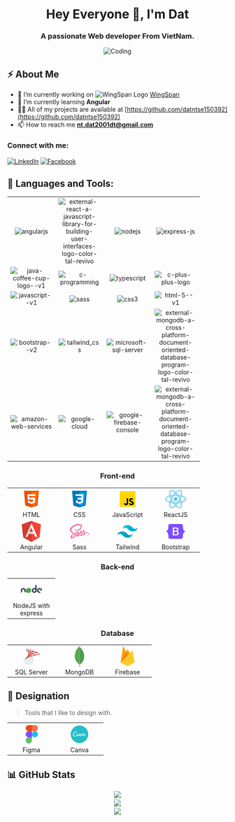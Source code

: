 <h1 align="center">Hey Everyone 👋, I'm Dat</h1>
<h3 align="center">A passionate Web developer From VietNam.</h3>

<div align="center">
 <img alt="Coding" width="500" src="https://media4.giphy.com/media/2IudUHdI075HL02Pkk/giphy.gif?cid=ecf05e47ajqt8bhjgff0jgd8i8h6yenyptsyw2hpj72v2m9p&ep=v1_gifs_search&rid=giphy.gif&ct=g">
</div>

## ⚡️ About Me

- 🔭 I’m currently working on <img alt="WingSpan Logo" width="200" src="https://firebasestorage.googleapis.com/v0/b/ongbutdicode.appspot.com/o/Logo%2Fn%C6%A1i%20t%E1%BA%A7m%20nh%C3%ACn%20kh%C3%B4ng%20c%C3%B3%20gi%E1%BB%9Bi%20h%E1%BA%A1n.svg?alt=media&token=c1dbc7d9-ba6b-4e9c-8145-b09ef2c0eb29"> [WingSpan](https://github.com/datntse150392/OngButDiCode)
- 🌱 I’m currently learning **Angular**
- 👨‍💻 All of my projects are available at [https://github.com/datntse150392](https://github.com/datntse150392)
- 📫 How to reach me **nt.dat2001dt@gmail.com**

<h3 align="left">Connect with me:</h3>
<p align="left">
  <a href="https://www.linkedin.com/in/%c4%91%e1%ba%a1t-%c4%91%e1%ba%a1t-2237681b1/" target="blank"><img align="center" src="https://raw.githubusercontent.com/rahuldkjain/github-profile-readme-generator/master/src/images/icons/Social/linked-in-alt.svg" alt="LinkedIn" height="30" width="40" /></a>
  <a href="https://www.facebook.com/ngdat2001/" target="blank"><img align="center" src="https://raw.githubusercontent.com/rahuldkjain/github-profile-readme-generator/master/src/images/icons/Social/facebook.svg" alt="Facebook" height="30" width="40" /></a>
</p>

## 🔨 Languages and Tools:

<table align="center">

<tr>
    <td align="center" width="96">
       <img width="48" height="48" src="https://img.icons8.com/color/48/angularjs.png" alt="angularjs"/>
    </td>
    <td align="center" width="96">
       <img width="48" height="48" src="https://img.icons8.com/external-tal-revivo-color-tal-revivo/48/external-react-a-javascript-library-for-building-user-interfaces-logo-color-tal-revivo.png" alt="external-react-a-javascript-library-for-building-user-interfaces-logo-color-tal-revivo"/>
    </td>
    <td align="center" width="96">
        <img width="48" height="48" src="https://img.icons8.com/color/48/nodejs.png" alt="nodejs"/>
    </td>
    <td align="center" width="96">
        <img width="48" height="48" src="https://img.icons8.com/fluency/48/express-js.png" alt="express-js"/>
    </td>
  </tr>
 
  <tr>
    <td align="center" width="96">
       <img width="48" height="48" src="https://img.icons8.com/color/48/java-coffee-cup-logo--v1.png" alt="java-coffee-cup-logo--v1"/>
    </td>
    <td align="center" width="96">
       <img width="48" height="48" src="https://img.icons8.com/fluency/48/c-programming.png" alt="c-programming"/>
    </td>
    <td align="center" width="96">
        <img width="48" height="48" src="https://img.icons8.com/color/48/typescript.png" alt="typescript"/>
    </td>
    <td align="center" width="96">
      <img width="48" height="48" src="https://img.icons8.com/color/48/c-plus-plus-logo.png" alt="c-plus-plus-logo"/>
    </td>
  </tr>

 <tr>
    <td align="center" width="96">
       <img width="48" height="48" src="https://img.icons8.com/color/48/javascript--v1.png" alt="javascript--v1"/>      
    </td>
    <td align="center" width="96">
       <img width="48" height="48" src="https://img.icons8.com/color/48/sass.png" alt="sass"/>
    </td>
    <td align="center" width="96">
      <img width="48" height="48" src="https://img.icons8.com/color/48/css3.png" alt="css3"/>
    </td>
    <td align="center" width="96">
      <img width="48" height="48" src="https://img.icons8.com/color/48/html-5--v1.png" alt="html-5--v1"/>
    </td>
  </tr>

  <tr>
    <td align="center" width="96">
       <img width="48" height="48" src="https://img.icons8.com/color/48/bootstrap--v2.png" alt="bootstrap--v2"/>      
    </td>
    <td align="center" width="96">
       <img width="48" height="48" src="https://img.icons8.com/color/48/tailwind_css.png" alt="tailwind_css"/>
    </td>
    <td align="center" width="96">
      <img width="48" height="48" src="https://img.icons8.com/color/48/microsoft-sql-server.png" alt="microsoft-sql-server"/>
    </td>
    <td align="center" width="96">
      <img width="48" height="48" src="https://img.icons8.com/external-tal-revivo-color-tal-revivo/48/external-mongodb-a-cross-platform-document-oriented-database-program-logo-color-tal-revivo.png" alt="external-mongodb-a-cross-platform-document-oriented-database-program-logo-color-tal-revivo"/>
    </td>
  </tr>

  <tr>
    <td align="center" width="96">
       <img width="48" height="48" src="https://img.icons8.com/color/48/amazon-web-services.png" alt="amazon-web-services"/>     
    </td>
    <td align="center" width="96">
       <img width="48" height="48" src="https://img.icons8.com/fluency/48/google-cloud.png" alt="google-cloud"/>
    </td>
    <td align="center" width="96">
      <img width="48" height="48" src="https://img.icons8.com/color/48/google-firebase-console.png" alt="google-firebase-console"/>
    </td>
    <td align="center" width="96">
      <img width="48" height="48" src="https://img.icons8.com/external-tal-revivo-color-tal-revivo/48/external-mongodb-a-cross-platform-document-oriented-database-program-logo-color-tal-revivo.png" alt="external-mongodb-a-cross-platform-document-oriented-database-program-logo-color-tal-revivo"/>
    </td>
  </tr>
  
</table>

<h3 align="center">Front-end</h3>
<table style="margin: auto" align="center">
  <tr>
    <td align="center" width="96">
        <img src="/images/icons8-html-48.png" width="48" height="48" alt="HTML" />
      <br />HTML
    </td>
    <td align="center" width="96">
        <img src="/images/icons8-css-48.png" width="48" height="48" alt="CSS" />
      <br />CSS
    </td>
    <td align="center" width="96">
        <img src="/images/icons8-javascript-48.png" width="48" height="48" alt="JavaScript" />
      <br />JavaScript
    </td>
    <td align="center" width="96">
        <img src="/images/icons8-react-a-javascript-library-for-building-user-interfaces-24.png" width="48" height="48" alt="ReactJS" />
      <br />ReactJS
    </td>
  </tr>

  <tr>
    <td align="center" width="96">
        <img src="/images/icons8-angular-48.png"48" height="48" alt="ViteJS" />
      <br />Angular
    </td>
    <td align="center" width="96">
        <img src="/images/icons8-sass-48.png" width="48" height="48" alt="Sass" />
      <br />Sass
    </td>
    <td align="center" width="96">
        <img src="/images/icons8-tailwind-css-48.png" width="48" height="48" alt="Tailwind" />
      <br />Tailwind
    </td>
   <td align="center" width="96">
        <img src="/images/icons8-bootstrap-48.png" width="48" height="48" alt="Bootstrap" />
      <br />Bootstrap
    </td>
  </tr>
</table>

<h3 align="center">Back-end</h3>
<table align="center">
  <tr>
    <td align="center" width="96">
        <img src="/images/icons8-nodejs-48.png" width="48" height="48" alt="NodeJS" />
      <br />NodeJS with express
    </td>
  </tr>
</table>

<h3 align="center">Database</h3>
<table align="center">
  <tr>
    <td align="center" width="96">
        <img src="/images/icons8-microsoft-sql-server-48.png" width="48" height="48" alt="SQL Server" />
      <br />SQL Server
    </td>
    <td align="center" width="96">
        <img src="/images/icons8-mongodb-a-cross-platform-document-oriented-database-program-48.png" width="48" height="48" alt="MongoDB" />
      <br />MongoDB
    </td>
    <td align="center" width="96">
        <img src="/images/icons8-google-firebase-console-48.png" width="48" height="48" alt="Firebase" />
      <br />Firebase
    </td>
  </tr>
</table>

## 🎨 Designation

> Tools that I like to design with.

<table align="center">
  <tr>
    <td align="center" width="96">
        <img src="/images/icons8-figma-48.png" width="48" height="48" alt="Figma" />
      <br />Figma
    </td>
    <td align="center" width="96">
        <img src="/images/icons8-canva-48.png" width="48" height="48" alt="Canva" />
      <br />Canva
    </td>
  </tr>
</table>

## 📊 GitHub Stats

<div align="center">
  <img src="https://github-readme-stats.vercel.app/api?username=datntse150392&theme=tokyonight&hide_border=false&include_all_commits=true&count_private=true" /><br/>
  <img src="https://github-readme-streak-stats.herokuapp.com/?user=datntse150392&theme=tokyonight&hide_border=false" /><br/>
  <img src="https://github-readme-stats.vercel.app/api/top-langs/?username=datntse150392&theme=tokyonight&hide_border=false&include_all_commits=true&count_private=true&layout=compact" /><br/>
</div>
